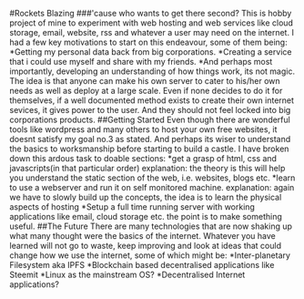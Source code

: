 #Rockets Blazing
###'cause who wants to get there second?
This is hobby project of mine to experiment with web hosting and web services like cloud storage, email, website, rss and whatever a user may need on the internet.
I had a few key motivations to start on this endeavour, some of them being:
*Getting my personal data back from big corporations.
*Creating a service that i could use myself and share with my friends.
*And perhaps most importantly, developing an understanding of how things work, its not magic.
The idea is that anyone can make his own server to cater to his/her own needs as well as deploy at a large scale. Even if none decides to do it for themselves, if a well documented method exists to create their own internet sevices, it gives power to the user. And they should not feel locked into big corporations products.
##Getting Started
Even though there are wonderful tools like wordpress and many others to host your own free websites, it doesnt satisfy my goal no.3 as stated. And perhaps its wiser to understand the basics to worksmanship before starting to build a castle.
I have broken down this ardous task to doable sections:
*get a grasp of html, css and javascripts(in that particular order)
explanation: the theory is this will help you understand the static section of the web, i.e. websites, blogs etc.
*learn to use a webserver and run it on self monitored machine.
explanation: again we have to slowly build up the concepts, the idea is to learn the physical aspects of hosting
*Setup a full time running server with working applications like email, cloud storage etc. the point is to make something useful.
##The Future
There are many technologies that are now shaking up what many thought were the basics of the internet. Whatever you have learned will not go to waste, keep improving and look at ideas that could change how we use the internet, some of which might be:
*Inter-planetary Filesystem aka IPFS
*Blockchain based decentralised applications like Steemit
*Linux as the mainstream OS?
*Decentralised Internet applications?
